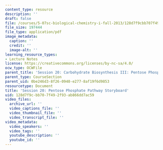 ```yaml
---
content_type: resource
description: ''
draft: false
file: /courses/5-07sc-biological-chemistry-i-fall-2013/128d7f9cbb707f492f93ab866dd7ac59_sb_session20.pdf
file_size: 197444
file_type: application/pdf
image_metadata:
  caption: ''
  credit: ''
  image-alt: ''
learning_resource_types:
- Lecture Notes
license: https://creativecommons.org/licenses/by-nc-sa/4.0/
ocw_type: OCWFile
parent_title: 'Session 20: Carbohydrate Biosynthesis III: Pentose Phosphate Pathway'
parent_type: CourseSection
parent_uid: 0be246d3-8f26-0940-e277-8af19f6d9853
resourcetype: Document
title: 'Session 20: Pentose Phosphate Pathway Storyboard'
uid: 128d7f9c-bb70-7f49-2f93-ab866dd7ac59
video_files:
  archive_url: ''
  video_captions_file: ''
  video_thumbnail_file: ''
  video_transcript_file: ''
video_metadata:
  video_speakers: ''
  video_tags: ''
  youtube_description: ''
  youtube_id: ''
---
```

